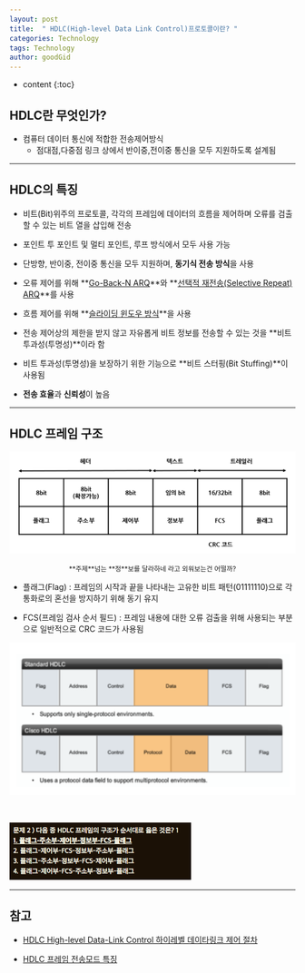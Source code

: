 ```yaml
---
layout: post
title:  " HDLC(High-level Data Link Control)프로토콜이란? "
categories: Technology
tags: Technology
author: goodGid
---
```

* content
{:toc}

## HDLC란 무엇인가?

* 컴퓨터 데이터 통신에 적합한 전송제어방식
     - 점대점,다중점 링크 상에서 반이중,전이중 통신을 모두 지원하도록 설계됨








---

## HDLC의 특징

* 비트(Bit)위주의 프로토콜, 각각의 프레임에 데이터의 흐름을 제어하며 오류를 검출할 수 있는 비트 열을 삽입해 전송

* 포인트 투 포인트 및 멀티 포인트, 루프 방식에서 모두 사용 가능

* 단방향, 반이중, 전이중 통신을 모두 지원하며, **동기식 전송 방식**을 사용

* 오류 제어를 위해 **[Go-Back-N ARQ](https://goodgid.github.io/Error-Flow-Control/#go-back-n-arq-gbn-arq)**와 **[선택적 재전송(Selective Repeat) ARQ](https://goodgid.github.io/Error-Flow-Control/#selective-rejectsr-arq)**를 사용

* 흐름 제어를 위해 **[슬라이딩 윈도우 방식](https://goodgid.github.io/Error-Flow-Control/#%EC%8A%AC%EB%9D%BC%EC%9D%B4%EB%94%A9-%EC%9C%88%EB%8F%84%EC%9A%B0sliding-window)**을 사용

* 전송 제어상의 제한을 받지 않고 자유롭게 비트 정보를 전송할 수 있는 것을 **비트 투과성(투명성)**이라 함

* 비트 투과성(투명성)을 보장하기 위한 기능으로 **비트 스터핑(Bit Stuffing)**이 사용됨

* **전송 효율**과 **신뢰성**이 높음



---

## HDLC 프레임 구조 

![](/assets/img/posts/what_is_hdlc_1.png)

<center><small> **주제**넘는 **정**보를 달라하네 라고 외워보는건 어떨까?  </small></center>

* 플래그(Flag) : 프레임의 시작과 끝을 나타내는 고유한 비트 패턴(01111110)으로 각 통화로의 혼선을 방지하기 위해 동기 유지

* FCS(프레임 검사 순서 필드) : 프레임 내용에 대한 오류 검출을 위해 사용되는 부분으로 일반적으로 CRC 코드가 사용됨

![](/assets/img/posts/what_is_hdlc_2.png)


<br>


![](/assets/img/posts/what_is_hdlc_3.png)



---

## 참고

* [HDLC   High-level Data-Link Control   하이레벨 데이타링크 제어 절차](http://www.ktword.co.kr/abbr_view.php/abbr_view.php?m_temp1=89&m_search=%ED%95%98)

* [HDLC 프레임 전송모드 특징](https://m.blog.naver.com/PostView.nhn?blogId=c_18&logNo=220687580321&proxyReferer=https%3A%2F%2Fwww.google.co.kr%2F)